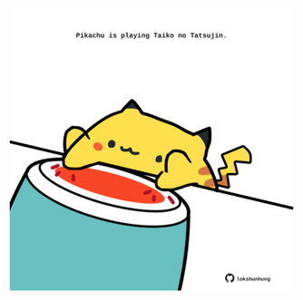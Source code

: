 <!-- built at 30/11/2024, 01:27:49 UTC -->
<p align="center">
  <img width="500" height="500" src="./ReadmeImage.svg">
</p>
